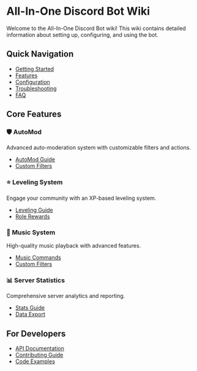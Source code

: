 # All-In-One Discord Bot Wiki

Welcome to the All-In-One Discord Bot wiki! This wiki contains detailed information about setting up, configuring, and using the bot.

## Quick Navigation

- [Getting Started](Getting-Started.md)
- [Features](Features.md)
- [Configuration](Configuration.md)
- [Troubleshooting](Troubleshooting.md)
- [FAQ](FAQ.md)

## Core Features

### 🛡️ AutoMod
Advanced auto-moderation system with customizable filters and actions.
- [AutoMod Guide](AutoMod.md)
- [Custom Filters](Custom-Filters.md)

### ⭐ Leveling System
Engage your community with an XP-based leveling system.
- [Leveling Guide](Leveling.md)
- [Role Rewards](Role-Rewards.md)

### 🎵 Music System
High-quality music playback with advanced features.
- [Music Commands](Music-Commands.md)
- [Custom Filters](Audio-Filters.md)

### 📊 Server Statistics
Comprehensive server analytics and reporting.
- [Stats Guide](Statistics.md)
- [Data Export](Data-Export.md)

## For Developers

- [API Documentation](../API.md)
- [Contributing Guide](../../CONTRIBUTING.md)
- [Code Examples](../examples)
